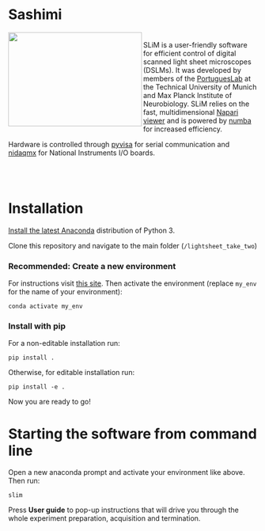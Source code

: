 # Sashimi

<a href="url"><img 
src="https://github.com/portugueslab/lightsheet_take_two/blob/master/lightsheet/icons/main_icon.png" 
align="left" 
height="190" 
width="270"></a>

<br/>SLiM is a user-friendly software for efficient control of digital scanned light sheet microscopes (DSLMs).
It was developed by members of the [PortuguesLab](http://www.portugueslab.com/)
 at the Technical University of Munich and Max Planck Institute of Neurobiology. SLiM relies on the fast, multidimensional
 [Napari viewer](https://github.com/napari/napari) and is powered by [numba](https://github.com/numba/numba) for increased efficiency.
 
Hardware is controlled through [pyvisa](https://github.com/pyvisa/pyvisa) for serial communication and 
 [nidaqmx](https://github.com/ni/nidaqmx-python/) for National Instruments I/O boards.
 
<br/><br/>
 
# Installation

[Install the latest Anaconda](https://www.anaconda.com/) distribution of Python 3.

Clone this repository and navigate to the main folder (`/lightsheet_take_two`)

### Recommended: Create a new environment

For instructions visit [this site](https://docs.conda.io/projects/conda/en/latest/user-guide/tasks/manage-environments.html#creating-an-environment-with-commands). Then activate the environment (replace `my_env` for the name of your environment):

    conda activate my_env
    
### Install with pip

For a non-editable installation run:

    pip install .

Otherwise, for editable installation run:

    pip install -e .

Now you are ready to go!

# Starting the software from command line

Open a new anaconda prompt and activate your environment like above. Then run:

    slim
    
Press __User guide__ to pop-up instructions that will drive you through the whole experiment preparation, acquisition and termination.
